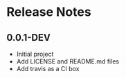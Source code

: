 # Release Notes

## 0.0.1-DEV

- Initial project
- Add LICENSE and README.md files
- Add travis as a CI box